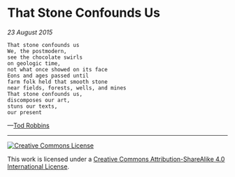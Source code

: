 # That Stone Confounds Us
_23 August 2015_
```
That stone confounds us
We, the postmodern,
see the chocolate swirls
on geologic time,
not what once showed on its face
Eons and ages passed until
farm folk held that smooth stone
near fields, forests, wells, and mines
That stone confounds us,
discomposes our art,
stuns our texts,
our present
```
—[Tod Robbins](http://todrobbins.com)

---

<a rel="license" href="http://creativecommons.org/licenses/by-sa/4.0/">
<img alt="Creative Commons License" style="border-width:0" src="https://i.creativecommons.org/l/by-sa/4.0/88x31.png" /></a><br />

This work is licensed under a <a rel="license" href="http://creativecommons.org/licenses/by-sa/4.0/">Creative Commons Attribution-ShareAlike 4.0 International License</a>.